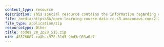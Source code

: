 ```yaml
---
content_type: resource
description: This special resource contains the information regarding codes 20.
file: /media/https%3A/open-learning-course-data-rc.s3.amazonaws.com/2-29-numerical-fluid-mechanics-spring-2015/48576887ca8bc97831d39bd3e933a0c7_codes_20_2p29_S15.zip
file_type: application/zip
resourcetype: Other
title: codes_20_2p29_S15.zip
uid: 48576887-ca8b-c978-31d3-9bd3e933a0c7
---
```

